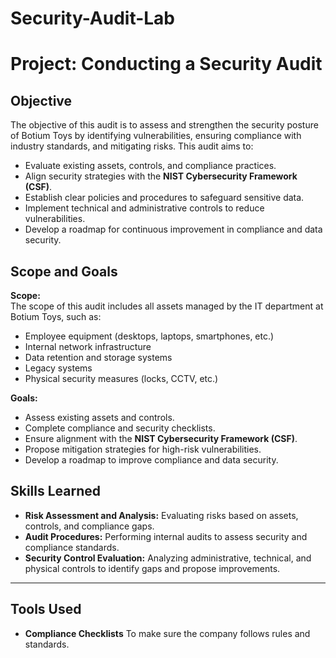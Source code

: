 # Security-Audit-Lab

# Project: Conducting a Security Audit  

## Objective
The objective of this audit is to assess and strengthen the security posture of Botium Toys by identifying vulnerabilities, ensuring compliance with industry standards, and mitigating risks. This audit aims to:  
- Evaluate existing assets, controls, and compliance practices.  
- Align security strategies with the **NIST Cybersecurity Framework (CSF)**.  
- Establish clear policies and procedures to safeguard sensitive data.  
- Implement technical and administrative controls to reduce vulnerabilities.  
- Develop a roadmap for continuous improvement in compliance and data security.  



## Scope and Goals
**Scope:**  
The scope of this audit includes all assets managed by the IT department at Botium Toys, such as:  
- Employee equipment (desktops, laptops, smartphones, etc.)  
- Internal network infrastructure  
- Data retention and storage systems  
- Legacy systems  
- Physical security measures (locks, CCTV, etc.)  

**Goals:**  
- Assess existing assets and controls.  
- Complete compliance and security checklists.  
- Ensure alignment with the **NIST Cybersecurity Framework (CSF)**.  
- Propose mitigation strategies for high-risk vulnerabilities.  
- Develop a roadmap to improve compliance and data security.  



## Skills Learned
- **Risk Assessment and Analysis:** Evaluating risks based on assets, controls, and compliance gaps.  
- **Audit Procedures:** Performing internal audits to assess security and compliance standards.    
- **Security Control Evaluation:** Analyzing administrative, technical, and physical controls to identify gaps and propose improvements.  

---

## Tools Used
- **Compliance Checklists**  To make sure the company follows rules and standards.



